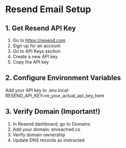 # Resend Email Setup  
  
## 1. Get Resend API Key  
1. Go to https://resend.com  
2. Sign up for an account  
3. Go to API Keys section  
4. Create a new API key  
5. Copy the API key  
  
## 2. Configure Environment Variables  
Add your API key to .env.local:  
RESEND_API_KEY=re_your_actual_api_key_here  
  
## 3. Verify Domain (Important!)  
1. In Resend dashboard, go to Domains  
2. Add your domain: enreached.co  
3. Verify domain ownership  
4. Update DNS records as instructed 
